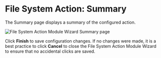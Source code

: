 # File System Action: Summary

The Summary page displays a summary of the configured action.

![File System Action Module Wizard Summary page](/img/product_docs/accessanalyzer/12.0/admin/datacollector/adinventory/summary.webp)

Click **Finish** to save configuration changes. If no changes were made, it is a best practice to
click **Cancel** to close the File System Action Module Wizard to ensure that no accidental clicks
are saved.
